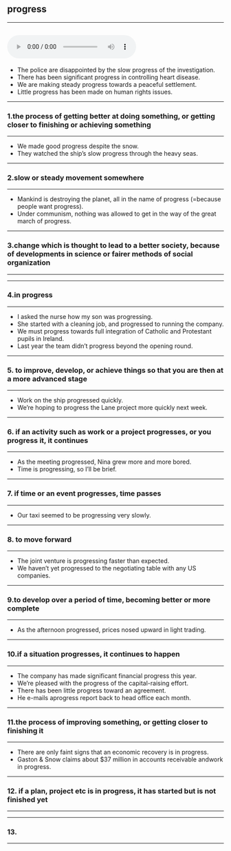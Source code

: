 ## progress  
---
![sound](https://www.ldoceonline.com/media/english/ameProns/progress1.mp3)  
---
- The police are disappointed by the slow progress of the investigation.  
- There has been significant progress in controlling heart disease.  
- We are making steady progress towards a peaceful settlement.  
- Little progress has been made on human rights issues.  
---
### 1.the process of getting better at doing something, or getting closer to finishing or achieving something  
---
- We made good progress despite the snow.  
- They watched the ship’s slow progress through the heavy seas.  
---
### 2.slow or steady movement somewhere  
---
- Mankind is destroying the planet, all in the name of progress (=because people want progress).  
- Under communism, nothing was allowed to get in the way of the great march of progress.  
---
### 3.change which is thought to lead to a better society, because of developments in science or fairer methods of social organization  
---
---
### 4.in progress  
---
- I asked the nurse how my son was progressing.  
- She started with a cleaning job, and progressed to running the company.  
- We must progress towards full integration of Catholic and Protestant pupils in Ireland.  
- Last year the team didn’t progress beyond the opening round.  
---
### 5. to improve, develop, or achieve things so that you are then at a more advanced stage  
---
- Work on the ship progressed quickly.  
- We’re hoping to progress the Lane project more quickly next week.  
---
### 6. if an activity such as work or a project progresses, or you progress it, it continues  
---
- As the meeting progressed, Nina grew more and more bored.  
- Time is progressing, so I’ll be brief.  
---
### 7. if time or an event progresses, time passes  
---
- Our taxi seemed to be progressing very slowly.  
---
### 8. to move forward  
---
- The joint venture is progressing faster than expected.  
- We haven’t yet progressed to the negotiating table with any US companies.  
---
### 9.to develop over a period of time, becoming better or more complete  
---
- As the afternoon progressed, prices nosed upward in light trading.  
---
### 10.if a situation progresses, it continues to happen  
---
- The company has made significant financial progress this year.  
- We’re pleased with the progress of the capital-raising effort.  
- There has been little progress toward an agreement.  
- He e-mails aprogress report back to head office each month.  
---
### 11.the process of improving something, or getting closer to finishing it  
---
- There are only faint signs that an economic recovery is in progress.  
- Gaston & Snow claims about $37 million in accounts receivable andwork in progress.  
---
### 12. if a plan, project etc is in progress, it has started but is not finished yet  
---
---
### 13.  
---
